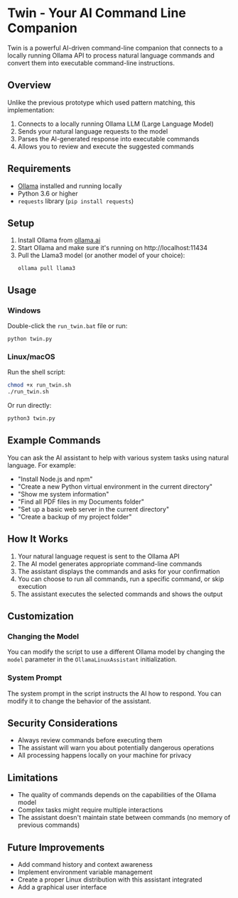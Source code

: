 # Twin - Your AI Command Line Companion

Twin is a powerful AI-driven command-line companion that connects to a locally running Ollama API to process natural language commands and convert them into executable command-line instructions.

## Overview

Unlike the previous prototype which used pattern matching, this implementation:

1. Connects to a locally running Ollama LLM (Large Language Model)
2. Sends your natural language requests to the model
3. Parses the AI-generated response into executable commands
4. Allows you to review and execute the suggested commands

## Requirements

- [Ollama](https://ollama.ai/) installed and running locally
- Python 3.6 or higher
- `requests` library (`pip install requests`)

## Setup

1. Install Ollama from [ollama.ai](https://ollama.ai/)
2. Start Ollama and make sure it's running on http://localhost:11434
3. Pull the Llama3 model (or another model of your choice):
   ```
   ollama pull llama3
   ```

## Usage

### Windows

Double-click the `run_twin.bat` file or run:

```
python twin.py
```

### Linux/macOS

Run the shell script:

```bash
chmod +x run_twin.sh
./run_twin.sh
```

Or run directly:

```bash
python3 twin.py
```

## Example Commands

You can ask the AI assistant to help with various system tasks using natural language. For example:

- "Install Node.js and npm"
- "Create a new Python virtual environment in the current directory"
- "Show me system information"
- "Find all PDF files in my Documents folder"
- "Set up a basic web server in the current directory"
- "Create a backup of my project folder"

## How It Works

1. Your natural language request is sent to the Ollama API
2. The AI model generates appropriate command-line commands
3. The assistant displays the commands and asks for your confirmation
4. You can choose to run all commands, run a specific command, or skip execution
5. The assistant executes the selected commands and shows the output

## Customization

### Changing the Model

You can modify the script to use a different Ollama model by changing the `model` parameter in the `OllamaLinuxAssistant` initialization.

### System Prompt

The system prompt in the script instructs the AI how to respond. You can modify it to change the behavior of the assistant.

## Security Considerations

- Always review commands before executing them
- The assistant will warn you about potentially dangerous operations
- All processing happens locally on your machine for privacy

## Limitations

- The quality of commands depends on the capabilities of the Ollama model
- Complex tasks might require multiple interactions
- The assistant doesn't maintain state between commands (no memory of previous commands)

## Future Improvements

- Add command history and context awareness
- Implement environment variable management
- Create a proper Linux distribution with this assistant integrated
- Add a graphical user interface
